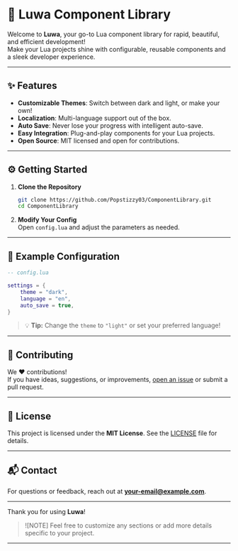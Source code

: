 # 🌟 Luwa Component Library

Welcome to **Luwa**, your go-to Lua component library for rapid, beautiful, and efficient development!  
Make your Lua projects shine with configurable, reusable components and a sleek developer experience.

---

## ✨ Features

- **Customizable Themes**: Switch between dark and light, or make your own!
- **Localization**: Multi-language support out of the box.
- **Auto Save**: Never lose your progress with intelligent auto-save.
- **Easy Integration**: Plug-and-play components for your Lua projects.
- **Open Source**: MIT licensed and open for contributions.

---

## ⚙️ Getting Started

1. **Clone the Repository**
   ```bash
   git clone https://github.com/Popstizzy03/ComponentLibrary.git
   cd ComponentLibrary
   ```

2. **Modify Your Config**  
   Open `config.lua` and adjust the parameters as needed.

---

## 📝 Example Configuration

```lua
-- config.lua

settings = {
    theme = "dark",
    language = "en",
    auto_save = true,
}
```
> 💡 **Tip:** Change the `theme` to `"light"` or set your preferred language!

---

## 🤝 Contributing

We ❤️ contributions!  
If you have ideas, suggestions, or improvements, [open an issue](https://github.com/Popstizzy03/ComponentLibrary/issues) or submit a pull request.

---

## 📄 License

This project is licensed under the **MIT License**. See the [LICENSE](LICENSE) file for details.

---

## 📬 Contact

For questions or feedback, reach out at **your-email@example.com**.

---

Thank you for using **Luwa**!  
>![NOTE]
> Feel free to customize any sections or add more details specific to your project.

---
